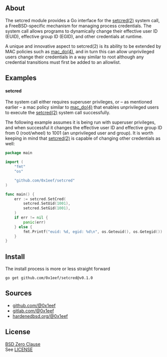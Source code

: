 ## About

The setcred module provides a Go interface for the
[setcred(2)](https://man.freebsd.org/setcred) system call,
a FreeBSD-specific mechanism for managing process credentials. The system call
allows programs to dynamically change their effective user ID (EUID),
effective group ID (EGID), and other credentials at runtime.

A unique and innovative aspect to setcred(2) is its ability to be extended by
MAC policies such as [mac_do(4)](https://man.freebsd.org/cgi/man.cgi?mac_do),
and in turn this can allow unprivileged users change their credentials in a way
similar to root although any credential transitions must first be added to an
allowlist.

## Examples

#### setcred

The system call either requires superuser privileges, or &ndash; as mentioned
earlier &ndash; a mac policy similar to [mac_do(4)](https://man.freebsd.org/cgi/man.cgi?mac_do)
that enables unprivileged users to execute the [setcred(2)](https://man.freebsd.org/cgi/man.cgi?setcred)
system call successfully.

The following example assumes it is being run with superuser privileges,
and when successful it changes the effective user ID and effective group
ID from 0 (root/wheel) to 1001 (an unprivileged user and group). It is
worth keeping in mind that [setcred(2)](https://man.freebsd.org/cgi/man.cgi?setcred)
is capable of changing other credentials as well:

```go
package main

import (
	"fmt"
	"os"

	"github.com/0x1eef/setcred"
)

func main() {
	err := setcred.SetCred(
		setcred.SetUid(1001),
		setcred.SetGid(1001),
	)
	if err != nil {
		panic(err)
	} else {
		fmt.Printf("euid: %d, egid: %d\n", os.Geteuid(), os.Getegid())
	}
}
```

## Install

The install process is more or less straight forward

    go get github.com/0x1eef/setcred@v0.1.0

## Sources

* [github.com/@0x1eef](https://github.com/0x1eef/setcred#readme)
* [gitlab.com/@0x1eef](https://gitlab.com/0x1eef/setcred#about)
* [hardenedbsd.org/@0x1eef](https://git.HardenedBSD.org/0x1eef/setcred#about)

## License

[BSD Zero Clause](https://choosealicense.com/licenses/0bsd/)
<br>
See [LICENSE](./LICENSE)